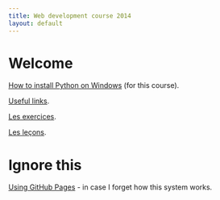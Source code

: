 ```yaml
---
title: Web development course 2014
layout: default
---
```


# Welcome

[How to install Python on Windows](installing_python.html) (for this course).

[Useful links](useful_links.html).

[Les exercices](exercises.html).

[Les leçons](lessons.html).


# Ignore this

[Using GitHub Pages](using_github_pages.html) - in case I forget how this system works.
